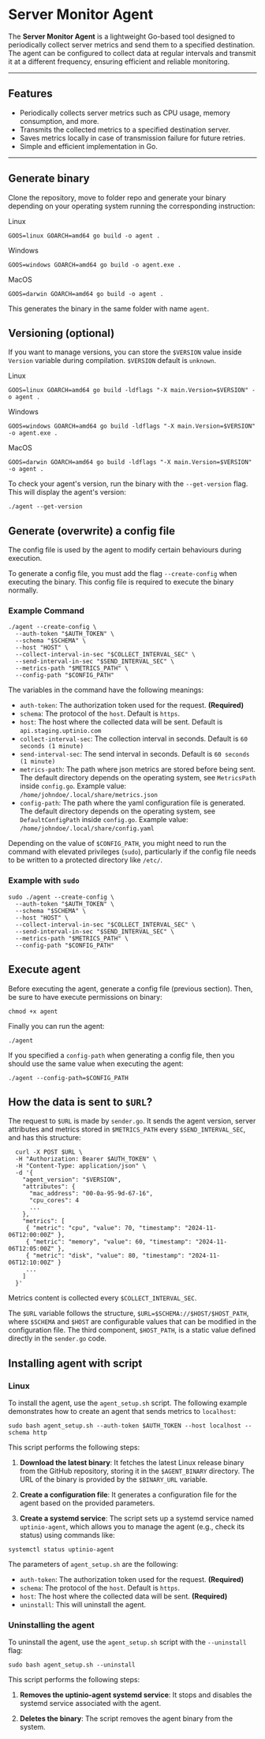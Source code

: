 # Server Monitor Agent

The **Server Monitor Agent** is a lightweight Go-based tool designed to periodically collect server metrics and send them to a specified destination. The agent can be configured to collect data at regular intervals and transmit it at a different frequency, ensuring efficient and reliable monitoring.

---

## Features
- Periodically collects server metrics such as CPU usage, memory consumption, and more.
- Transmits the collected metrics to a specified destination server.
- Saves metrics locally in case of transmission failure for future retries.
- Simple and efficient implementation in Go.

---

## Generate binary

Clone the repository, move to folder repo and generate your binary depending on your operating system running the corresponding instruction:

Linux
```
GOOS=linux GOARCH=amd64 go build -o agent .
```

Windows
```
GOOS=windows GOARCH=amd64 go build -o agent.exe .
```

MacOS
```
GOOS=darwin GOARCH=amd64 go build -o agent .
```

This generates the binary in the same folder with name `agent`.

## Versioning (optional)
If you want to manage versions, you can store the `$VERSION` value inside `Version` variable during compilation. `$VERSION` default is `unknown`.

Linux
```
GOOS=linux GOARCH=amd64 go build -ldflags "-X main.Version=$VERSION" -o agent .
```

Windows
```
GOOS=windows GOARCH=amd64 go build -ldflags "-X main.Version=$VERSION" -o agent.exe .
```

MacOS
```
GOOS=darwin GOARCH=amd64 go build -ldflags "-X main.Version=$VERSION" -o agent .
```

To check your agent's version, run the binary with the `--get-version` flag. This will display the agent's version:

```
./agent --get-version
```

## Generate (overwrite) a config file

The config file is used by the agent to modify certain behaviours during execution.

To generate a config file, you must add the flag `--create-config` when executing the binary. This config file is required to execute the binary normally.


### Example Command
```
./agent --create-config \
  --auth-token "$AUTH_TOKEN" \
  --schema "$SCHEMA" \
  --host "HOST" \
  --collect-interval-in-sec "$COLLECT_INTERVAL_SEC" \
  --send-interval-in-sec "$SEND_INTERVAL_SEC" \
  --metrics-path "$METRICS_PATH" \
  --config-path "$CONFIG_PATH"
```

The variables in the command have the following meanings:

* `auth-token`: The authorization token used for the request. **(Required)**
* `schema`: The protocol of the `host`. Default is `https`.
* `host`: The host where the collected data will be sent. Default is `api.staging.uptinio.com`
* `collect-interval-sec`: The collection interval in seconds. Default is `60 seconds (1 minute)`
* `send-interval-sec`: The send interval in seconds. Default is `60 seconds (1 minute)`
* `metrics-path`: The path where json metrics are stored before being sent. The default directory depends on the operating system, see `MetricsPath` inside `config.go`. Example value: `/home/johndoe/.local/share/metrics.json`
* `config-path`: The path where the yaml configuration file is generated. The default directory depends on the operating system, see `DefaultConfigPath` inside `config.go`. Example value: `/home/johndoe/.local/share/config.yaml`

Depending on the value of `$CONFIG_PATH`, you might need to run the command with elevated privileges (`sudo`), particularly if the config file needs to be written to a protected directory like `/etc/`.

### Example with `sudo`
```
sudo ./agent --create-config \
  --auth-token "$AUTH_TOKEN" \
  --schema "$SCHEMA" \
  --host "HOST" \
  --collect-interval-in-sec "$COLLECT_INTERVAL_SEC" \
  --send-interval-in-sec "$SEND_INTERVAL_SEC" \
  --metrics-path "$METRICS_PATH" \
  --config-path "$CONFIG_PATH"
```

## Execute agent

Before executing the agent, generate a config file (previous section).
Then, be sure to have execute permissions on binary:

```
chmod +x agent
```

Finally you can run the agent:

```
./agent
```

If you specified a `config-path` when generating a config file, then you should use the same value when executing the agent:

```
./agent --config-path=$CONFIG_PATH
```

## How the data is sent to `$URL`?

The request to `$URL` is made by `sender.go`. It sends the agent version, server attributes and metrics stored in `$METRICS_PATH` every `$SEND_INTERVAL_SEC`, and has this structure:

```
  curl -X POST $URL \
  -H "Authorization: Bearer $AUTH_TOKEN" \
  -H "Content-Type: application/json" \
  -d '{
    "agent_version": "$VERSION",
    "attributes": {
      "mac_address": "00-0a-95-9d-67-16",
      "cpu_cores": 4
      ...
    },
    "metrics": [
     { "metric": "cpu", "value": 70, "timestamp": "2024-11-06T12:00:00Z" },
     { "metric": "memory", "value": 60, "timestamp": "2024-11-06T12:05:00Z" },
     { "metric": "disk", "value": 80, "timestamp": "2024-11-06T12:10:00Z" }
     ...
    ]
  }'
```

Metrics content is collected every `$COLLECT_INTERVAL_SEC`.

The `$URL` variable follows the structure, `$URL=$SCHEMA://$HOST/$HOST_PATH`, where `$SCHEMA` and `$HOST` are configurable values that can be modified in the configuration file. The third component, `$HOST_PATH`, is a static value defined directly in the `sender.go` code. 

## Installing agent with script

### Linux

To install the agent, use the `agent_setup.sh` script. The following example demonstrates how to create an agent that sends metrics to `localhost`:

```
sudo bash agent_setup.sh --auth-token $AUTH_TOKEN --host localhost --schema http
```

This script performs the following steps:

1. **Download the latest binary**: It fetches the latest Linux release binary from the GitHub repository, storing it in the `$AGENT_BINARY` directory. The URL of the binary is provided by the `$BINARY_URL` variable.

2. **Create a configuration file**: It generates a configuration file for the agent based on the provided parameters.

3. **Create a systemd service**: The script sets up a systemd service named `uptinio-agent`, which allows you to manage the agent (e.g., check its status) using commands like:

```
systemctl status uptinio-agent
```

The parameters of `agent_setup.sh` are the following:

* `auth-token`: The authorization token used for the request. **(Required)**
* `schema`: The protocol of the `host`. Default is `https`.
* `host`: The host where the collected data will be sent. **(Required)**
* `uninstall`: This will uninstall the agent.


### Uninstalling the agent

To uninstall the agent, use the `agent_setup.sh` script with the `--uninstall` flag:

```
sudo bash agent_setup.sh --uninstall
```

This script performs the following steps:

1. **Removes the uptinio-agent systemd service**: It stops and disables the systemd service associated with the agent.

2. **Deletes the binary**: The script removes the agent binary from the system.


